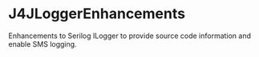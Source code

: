 # J4JLoggerEnhancements

Enhancements to Serilog ILogger to provide source code information and enable SMS logging.
